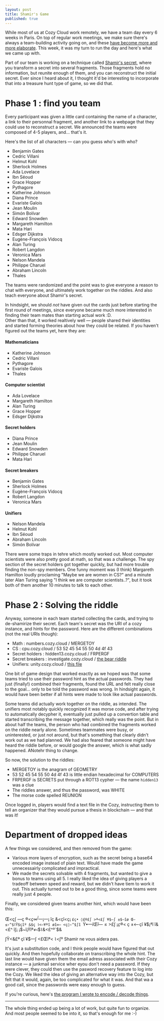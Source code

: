 ```yaml
---
layout: post
title: Shamir's Game
published: true
---
```


While most of us at Cozy Cloud work remotely, we have a team day every 6 weeks in Paris. On top of regular work meetings, we make sure there's always a team-building activity going on, and these [have become more and more elaborate](https://twitter.com/y_lohse/status/1004377312366944256). This week, it was my turn to run the day and here's what we came up with.

Part of our team is working on a technique called [Shamir's secret](https://en.wikipedia.org/wiki/Shamir%27s_Secret_Sharing), where you transform a secret into several fragments. Those fragments hold no information, but reunite enough of them, and you can reconstruct the initial secret. Ever since I heard about it, I thought it'd be interesting to incorporate that into a treasure hunt type of game, so we did that.

# Phase 1 : find you team

Every participant was given a little card containing the name of a character, a link to their personnal fragment, and another link to a webpage that they could use to reconstruct a secret. We announced the teams were composed of 4-5 players, and… that's it.

Here's the list of all characters — can you guess who's with who?

- Benjamin Gates 
- Cedric Villani  
- Helmut Kohl 
- Sherlock Holmes 
- Ada Lovelace 
- Ibn Séoud 
- Grace Hopper 
- Pythagore 
- Katherine Johnson
- Diana Prince
- Evariste Galois
- Jean Moulin 
- Simón Bolívar
- Edward Snowden 
- Margareth Hamilton 
- Mata Hari
- Edsger Dijkstra
- Eugène-François Vidocq 
- Alan Turing
- Robert Langdon 
- Veronica Mars
- Nelson Mandela 
- Philippe Charuel
- Abraham Lincoln 
- Thales

The teams were randomized and the point was to give everyone a reason to chat with everyone, and ultimately work together on the riddles. And also teach everyone about Shamir's secret.

In hindsight, we should *not* have given out the cards just before starting the first round of meetings, since everyone became much more interested in finding their team mates than starting actual work :D.  
Other than that, it worked realtively well — people shared their identities and started forming theories about how they could be related. If you haven't figured out the teams yet, here they are:

#### Mathematicians

 - Katherine Johnson 
 - Cedric Villani 
 - Pythagore 
 - Evariste Galois 
 - Thales
 
 #### Computer scientist

- Ada Lovelace 
- Margareth Hamilton 
- Alan Turing 
- Grace Hopper 
- Edsger Dijkstra

#### Secret holders

- Diana Prince 
- Jean Moulin 
- Edward Snowden 
- Philippe Charuel 
- Mata Hari

#### Secret breakers

- Benjamin Gates 
- Sherlock Holmes 
- Eugène-François Vidocq 
- Robert Langdon 
- Veronica Mars

#### Unifiers

- Nelson Mandela 
- Helmut Kohl 
- Ibn Séoud 
- Abraham Lincoln 
- Simón Bolívar

There were some traps in tehre which mostly worked out. Most computer scientists were also pretty good at math, so that was a challenge. The spy section of the secret holders got together quickly, but had more trouble finding the non-spy members. One funny moment was (I think) Margareth Hamilton loudly proclaming "Maybe we are women in CS?" and a minute later Alan Turing saying "I think we are computer scientists..?", but it took both of them another 10 minutes to talk to each other.

# Phase 2 : Solving the riddle

Anyway, someone in each team started collecting the cards, and trying to de-shamirize their secret. Each team's secret was the URl of a cozy instance, and hints for the password. Here are the different combinations (not the real URls though):

- Math : numbers.cozy.cloud / MERGETOY
- CS : cpu.cozy.cloud / 53 52 45 54 55 50 4d 4f 43
- Secret holders : hidden13.cozy.cloud / FRPERGF
- Secret breakers : investigate.cozy.cloud / [the bear riddle](https://io9.gizmodo.com/think-you-know-the-solution-to-this-classic-riddle-thi-1648069908)
- Unifiers: unity.cozy.cloud / [this file](https://gist.github.com/y-lohse/b40feccf2b1ce6272ba253d94ed8ba91/archive/8948f616e339a50d85ebb935ee3e01502c2fc4b7.zip)

One bit of game design that worked exactly as we hoped was that some teams tried to use their password hint as the actual passwords. They had just (finally!) combined their fragments, found the URL and felt really close to the goal… only to be told the password was wrong. In hindsight again, it would have been better if all hints were made to look like actual passwords.

Some teams did actually work together on the riddle, as intended. The unifiers most notably quickly recognized it was morse code, and after trying to automatically decypher it, eventually just pulled up a convertion table and started transcribing the message together, which really was the point.
But in about half the teams, the person who had combined the fragments worked on the riddle nearly alone. Sometimes teammates were busy, or uninterested, or just not around, but that's something that clearly didn't work out as we had planned. We had also feared that someone might have heard the riddle before, or would google the answer, which is what sadly happened. ANotehr thing to change.

So now, the solution to the riddles:

- MERGETOY is the anagram of GEOMETRY
- 53 52 45 54 55 50 4d 4f 43 is little endian hexadecimal for COMPUTERS
- FRPERGF is SECRETS put through a ROT13 cypher — the name `hidden13` was a clue
- The riddles answer, and thus the password, was WHITE
- The morse code spelled REUNION

Once logged in, players would find a text file in the Cozy, instructing them to tell an organizer that they would pursue a thesis in blockchain — and that was it!

# Department of dropped ideas

A few things we considered, and then removed from the game:

- Various more layers of encryption, such as the secret being a base64 encoded image instead of plain text. Would have made the game unnecessairly complicated and impractical.
- We made the secrets solvable with 4 fragments, but wanted to give a bonus to teams using all 5. I really liked the idea of giving players a tradeoff between speed and reward, but we didn't have tiem to work it out. This actually turned out to be a good thing, since some teams were really just 4 people.

Finally, we considered given teams another hint, which would have been this:

Œ<ç∫ —ç ®<$ç ∞^î— ¡$—¡ îç &<çî<ç¡ `£ç• ◊£®£∫ >ª<£∫ ¥$—∫ ±$—îø Œ— ≤‹^$⌇Ÿ$çîº
&$ç ⌇<—¥ªî øî∞— <ç◊‹^$∫î `Ÿ$•—î Œî—≤ >$£∫ ¡$ç ®<~$ç ±<—çî
¥$¡ªî î&<£^ î∫¡ ¡$~î¡Ÿîª≠‹$⌇&<£^º`$&

∫Ÿ<&£ª çî ¥$—∫ <£Œîª< ⌇<∫º
Shamir ne vous aidera pas.

It's just a substitution code, and I think people would have figured that out quickly. And then hopefully collaborate on transcribing the whole hint.
The last line would have given them the email adress associated with their Cozy instance — a junkmail service wher eyou don't need a password. If they were clever, they could then use the pasword recovery feature to log into the Cozy. We liked the idea of giving an alternative way into the Cozy, but felt that it would, again, be too complicated for what it was. And that wa a good call, since the passwords were easy enough to guess.

If you're curious, here's [the program I wrote to encode / decode things](https://repl.it/repls/BurlywoodFirsthandExperiments).

_____

The whole thing ended up being a lot of work, but quite fun to organize. And most people seemed to be into it, so that's enough for me :-)

